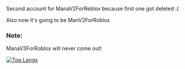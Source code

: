 Second account for ManaV2ForReblox because first one got deleted :(

Also now it's going to be ManV2ForRoblox

### Note:
ManaV3ForRoblox will never come out! 

[![Top Langs](https://github-readme-stats.vercel.app/api/top-langs/?username=Maanaaaa&langs_count=8&theme=radical)](https://github.com/anuraghazra/github-readme-stats)
